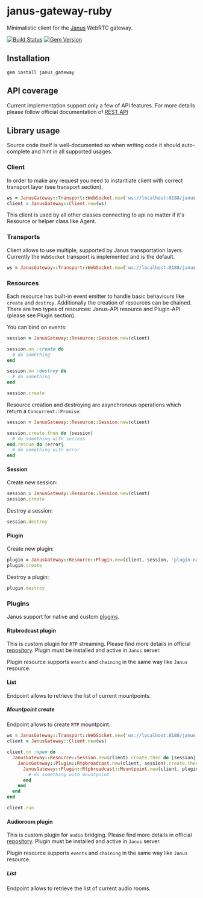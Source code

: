 janus-gateway-ruby
==================
Minimalistic client for the [Janus](https://github.com/meetecho/janus-gateway) WebRTC gateway.

[![Build Status](https://img.shields.io/travis/cargomedia/janus-gateway-ruby/master.svg)](https://travis-ci.org/cargomedia/janus-gateway-ruby)
[![Gem Version](https://img.shields.io/gem/v/janus_gateway.svg)](https://rubygems.org/gems/janus_gateway)

Installation
------------
```
gem install janus_gateway
```

API coverage
------------
Current implementation support only a few of API features. For more details please follow official documentation of [REST API](https://janus.conf.meetecho.com/docs/rest.html)

Library usage
-------------

Source code itself is well-documented so when writing code it should auto-complete and hint in all supported usages.

### Client
In order to make any request you need to instantiate client with correct transport layer (see transport section).

```ruby
ws = JanusGateway::Transport::WebSocket.new('ws://localhost:8188/janus')
client = JanusGateway::Client.new(ws)
```

This client is used by all other classes connecting to api no matter if it's Resource or helper class like Agent.

### Transports
Client allows to use multiple, supported by Janus transportation layers. Currently the `WebSocket` transport is implemented and is the default.

```ruby
ws = JanusGateway::Transport::WebSocket.new('ws://localhost:8188/janus')
```

### Resources
Each resource has built-in event emitter to handle basic behaviours like `create` and `destroy`. Additionally the creation of resources can be chained.
There are two types of resources: Janus-API resource and Plugin-API (please see Plugin section).

You can bind on events:
```ruby
session = JanusGateway::Resource::Session.new(client)

session.on :create do
  # do something
end

session.on :destroy do
  # do something
end

session.create
```

Resource creation and destroying are asynchronous operations which return a `Concurrent::Promise`:
```ruby
session = JanusGateway::Resource::Session.new(client)

session.create.then do |session|
  # do something with success
end.rescue do |error|
  # do something with error
end
```

#### Session
Create new session:
```ruby
session = JanusGateway::Resource::Session.new(client)
session.create
```

Destroy a session:
```ruby
session.destroy
```

#### Plugin
Create new plugin:
```ruby
plugin = JanusGateway::Resource::Plugin.new(client, session, 'plugin-name')
plugin.create
```

Destroy a plugin:
```ruby
plugin.destroy
```

### Plugins
Janus support for native and custom [plugins](https://janus.conf.meetecho.com/docs/group__plugins.html).

#### Rtpbrodcast plugin
This is custom plugin for `RTP` streaming. Please find more details in official [repository](https://github.com/cargomedia/janus-gateway-rtpbroadcast).
Plugin must be installed and active in `Janus` server.

Plugin resource supports `events` and `chaining` in the same way like `Janus` resource.

#### List
Endpoint allows to retrieve the list of current mountpoints.

##### Mountpoint create
Endpoint allows to create `RTP` mountpoint.

```ruby
ws = JanusGateway::Transport::WebSocket.new('ws://localhost:8188/janus')
client = JanusGateway::Client.new(ws)

client.on :open do
  JanusGateway::Resource::Session.new(client).create.then do |session|
    JanusGateway::Plugin::Rtpbroadcast.new(client, session).create.then do |plugin|
      JanusGateway::Plugin::Rtpbroadcast::Mountpoint.new(client, plugin, 'test-mountpoint').create.then do |mountpoint|
        # do something with mountpoint
      end
    end
  end
end

client.run
```

#### Audioroom plugin
This is custom plugin for `audio` bridging. Please find more details in official [repository](https://github.com/cargomedia/janus-gateway-audioroom).
Plugin must be installed and active in `Janus` server.

Plugin resource supports `events` and `chaining` in the same way like `Janus` resource.

##### List
Endpoint allows to retrieve the list of current audio rooms.
